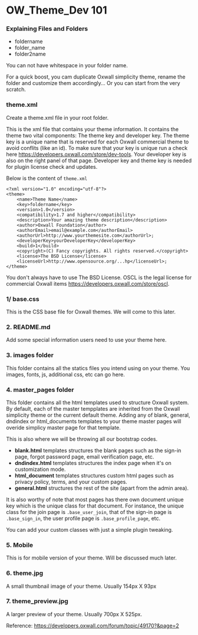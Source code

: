 # OW_Theme_Dev 101

### Explaining Files and Folders
- foldername
- folder_name
- folder2name

You can not have whitespace in your folder name.

For a quick boost, you cam duplicate Oxwall simplicity theme, rename the folder and customize them accordingly... Or you can start from the very scratch. 

### theme.xml
Create a theme.xml file in your root folder.

This is the xml file that contains your theme information. It contains the theme two vital components: The theme key and developer key. The theme key is a unique name that is reserved for each Oxwall commercial theme to avoid conflits (like an id). To make sure that your key is unique run a check here <https://developers.oxwall.com/store/dev-tools>. Your developer key is also on the right panel of that page. Developer key and theme key is needed for plugin license check and updates.

Below is the content of `theme.xml`

```
<?xml version="1.0" encoding="utf-8"?>
<theme>
    <name>Theme Name</name>
    <key>foldername</key>
    <version>1.0</version>
    <compatibility>1.7 and higher</compatibility>
    <description>Your amazing theme description</description>
    <author>Oxwall Foundation</author>
    <authorEmail>email@example.com</authorEmail>
    <authorUrl>http://www.yourthemesite.com</authorUrl>;
    <developerKey>yourDeveloperKey</developerKey>
    <build>1</build>
    <copyright>(C) Fancy copyrights. All rights reserved.</copyright>
    <license>The BSD License</license>
    <licenseUrl>http://www.opensource.org/...hp</licenseUrl>;
</theme>
```

You don't always have to use The BSD License. OSCL is the legal license for commercial Oxwall items <https://developers.oxwall.com/store/oscl>.


### 1/ base.css
This is the CSS base file for Oxwall themes. We will come to this later.

### 2. README.md
Add some special information users need to use your theme here.

### 3. images folder
This folder contains all the statics files you intend using on your theme. You images, fonts, js, additional css, etc can go here.

### 4. master_pages folder
This folder contains all the html templates used to structure Oxwall system. By default, each of the master tempplates are inherited from the Oxwall simplicity theme or the current default theme. Adding any of blank, general, dndindex or html_documents templates to your theme master pages will overide simplicy master page for that template.
 
This is also where we will be throwing all our bootstrap codes.

- **blank.html** templates structures the blank pages such as the sign-in page, forgot password page, email verification page, etc.
- **dndindex.html** templates structures the index page when it's on customization mode.
- **html_document** templates structures custom html pages such as privacy policy, terms, and your custom pages.
- **general.html** structures the rest of the site (apart from the admin area).

It is also worthy of note that most pages has there own document unique key which is the unique class for that document. For instance, the unique class for the join page is `.base_user_join`, that of the sign-in page is `.base_sign_in`, the user profile page is  `.base_profile_page`, etc.

You can add your custom classes with just a simple plugin tweaking.

### 5. Mobile
This is for mobile version of your theme. Will be discussed much later.

### 6. theme.jpg
A small thumbnail image of your theme. Usually 154px X 93px
 
### 7. theme_preview.jpg
A larger preview of your theme. Usually 700px X 525px.



Reference: <https://developers.oxwall.com/forum/topic/49170?&page=2>